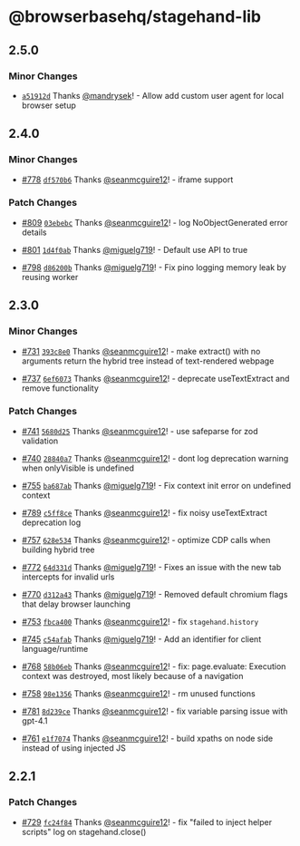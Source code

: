 # @browserbasehq/stagehand-lib

## 2.5.0

### Minor Changes

- [`a51912d`](https://github.com/browserbase/stagehand/commit/a51912d401ecae7df3e584ff2e53c122f71f06ef) Thanks [@mandrysek](https://github.com/mandrysek)! - Allow add custom user agent for local browser setup

## 2.4.0

### Minor Changes

- [#778](https://github.com/browserbase/stagehand/pull/778) [`df570b6`](https://github.com/browserbase/stagehand/commit/df570b67e46febcaf7282ffb65dd5707e2808152) Thanks [@seanmcguire12](https://github.com/seanmcguire12)! - iframe support

### Patch Changes

- [#809](https://github.com/browserbase/stagehand/pull/809) [`03ebebc`](https://github.com/browserbase/stagehand/commit/03ebebc0317f92d8de77285cc2e66dc0131fe9fe) Thanks [@seanmcguire12](https://github.com/seanmcguire12)! - log NoObjectGenerated error details

- [#801](https://github.com/browserbase/stagehand/pull/801) [`1d4f0ab`](https://github.com/browserbase/stagehand/commit/1d4f0abca47bf47ae8b7aeb53f3cd1155a7e5448) Thanks [@miguelg719](https://github.com/miguelg719)! - Default use API to true

- [#798](https://github.com/browserbase/stagehand/pull/798) [`d86200b`](https://github.com/browserbase/stagehand/commit/d86200bd5bde4c5ba113ca89e28ab86c14a8304e) Thanks [@miguelg719](https://github.com/miguelg719)! - Fix pino logging memory leak by reusing worker

## 2.3.0

### Minor Changes

- [#731](https://github.com/browserbase/stagehand/pull/731) [`393c8e0`](https://github.com/browserbase/stagehand/commit/393c8e05d016086e481c0043ee6b084c61886cad) Thanks [@seanmcguire12](https://github.com/seanmcguire12)! - make extract() with no arguments return the hybrid tree instead of text-rendered webpage

- [#737](https://github.com/browserbase/stagehand/pull/737) [`6ef6073`](https://github.com/browserbase/stagehand/commit/6ef60730cab0ad9025f44b6eeb2c83751d1dcd35) Thanks [@seanmcguire12](https://github.com/seanmcguire12)! - deprecate useTextExtract and remove functionality

### Patch Changes

- [#741](https://github.com/browserbase/stagehand/pull/741) [`5680d25`](https://github.com/browserbase/stagehand/commit/5680d2509352c383ad502c9f4fabde01fa638833) Thanks [@seanmcguire12](https://github.com/seanmcguire12)! - use safeparse for zod validation

- [#740](https://github.com/browserbase/stagehand/pull/740) [`28840a7`](https://github.com/browserbase/stagehand/commit/28840a7d3fec89a490984582fb37fa3d007c0349) Thanks [@seanmcguire12](https://github.com/seanmcguire12)! - dont log deprecation warning when onlyVisible is undefined

- [#755](https://github.com/browserbase/stagehand/pull/755) [`ba687ab`](https://github.com/browserbase/stagehand/commit/ba687abdfb598f839ddfec0442d3d7b6b696b0a3) Thanks [@miguelg719](https://github.com/miguelg719)! - Fix context init error on undefined context

- [#789](https://github.com/browserbase/stagehand/pull/789) [`c5ff8ce`](https://github.com/browserbase/stagehand/commit/c5ff8ce2d7467b70a450ca52bc3e03b15280ce1b) Thanks [@seanmcguire12](https://github.com/seanmcguire12)! - fix noisy useTextExtract deprecation log

- [#757](https://github.com/browserbase/stagehand/pull/757) [`628e534`](https://github.com/browserbase/stagehand/commit/628e534ea6d7ca081bad6c32167c7d53d4772eed) Thanks [@seanmcguire12](https://github.com/seanmcguire12)! - optimize CDP calls when building hybrid tree

- [#772](https://github.com/browserbase/stagehand/pull/772) [`64d331d`](https://github.com/browserbase/stagehand/commit/64d331dc2eba86675a8b148d361897f55f170703) Thanks [@miguelg719](https://github.com/miguelg719)! - Fixes an issue with the new tab intercepts for invalid urls

- [#770](https://github.com/browserbase/stagehand/pull/770) [`d312a43`](https://github.com/browserbase/stagehand/commit/d312a43672fe2865abcf184a712a759a12f5b9d1) Thanks [@miguelg719](https://github.com/miguelg719)! - Removed default chromium flags that delay browser launching

- [#753](https://github.com/browserbase/stagehand/pull/753) [`fbca400`](https://github.com/browserbase/stagehand/commit/fbca4003a547dc5eee0c0be5edc5e98c1f4d8c22) Thanks [@seanmcguire12](https://github.com/seanmcguire12)! - fix `stagehand.history`

- [#745](https://github.com/browserbase/stagehand/pull/745) [`c54afab`](https://github.com/browserbase/stagehand/commit/c54afab0e43a2144eecbc56df7f33c5e444ceed5) Thanks [@miguelg719](https://github.com/miguelg719)! - Add an identifier for client language/runtime

- [#768](https://github.com/browserbase/stagehand/pull/768) [`58b06eb`](https://github.com/browserbase/stagehand/commit/58b06eb2fdfb1a9cd84c03f46655ab0ea00ee07f) Thanks [@seanmcguire12](https://github.com/seanmcguire12)! - fix: page.evaluate: Execution context was destroyed, most likely because of a navigation

- [#758](https://github.com/browserbase/stagehand/pull/758) [`98e1356`](https://github.com/browserbase/stagehand/commit/98e13566846a547003e4c9aebbe4f95eff653bba) Thanks [@seanmcguire12](https://github.com/seanmcguire12)! - rm unused functions

- [#781](https://github.com/browserbase/stagehand/pull/781) [`8d239ce`](https://github.com/browserbase/stagehand/commit/8d239cec7a835d35243b2b00c3c00c1b66c05b5e) Thanks [@seanmcguire12](https://github.com/seanmcguire12)! - fix variable parsing issue with gpt-4.1

- [#761](https://github.com/browserbase/stagehand/pull/761) [`e1f7074`](https://github.com/browserbase/stagehand/commit/e1f7074be23c82ae897386d5e5e132ff8cb4120a) Thanks [@seanmcguire12](https://github.com/seanmcguire12)! - build xpaths on node side instead of using injected JS

## 2.2.1

### Patch Changes

- [#729](https://github.com/browserbase/stagehand/pull/729) [`fc24f84`](https://github.com/browserbase/stagehand/commit/fc24f848ee0f300182e88993dfe8d68025d69fcb) Thanks [@seanmcguire12](https://github.com/seanmcguire12)! - fix "failed to inject helper scripts" log on stagehand.close()
